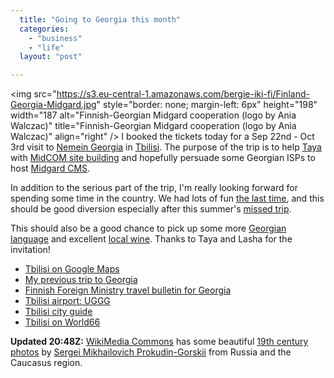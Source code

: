 ```yaml
---
  title: "Going to Georgia this month"
  categories: 
    - "business"
    - "life"
  layout: "post"

---
```

<img src="https://s3.eu-central-1.amazonaws.com/bergie-iki-fi/Finland-Georgia-Midgard.jpg" style="border: none; margin-left: 6px" height="198" width="187 alt="Finnish-Georgian Midgard cooperation (logo by Ania Walczac)" title="Finnish-Georgian Midgard cooperation (logo by Ania Walczac)" align="right" />
I booked the tickets today for a Sep 22nd - Oct 3rd visit to [Nemein Georgia][1] in [Tbilisi][2]. The purpose of the trip is to help [Taya][3] with [MidCOM site building][4] and hopefully persuade some Georgian ISPs to host [Midgard CMS][5].

In addition to the serious part of the trip, I'm really looking forward for spending some time in the country. We had lots of fun [the last time][6], and this should be good diversion especially after this summer's [missed trip][7].

This should also be a good chance to pick up some more [Georgian language][8] and excellent [local wine][9]. Thanks to Taya and Lasha for the invitation!

- [Tbilisi on Google Maps][10]
- [My previous trip to Georgia][11]
- [Finnish Foreign Ministry travel bulletin for Georgia][12]
- [Tbilisi airport: UGGG][13]
- [Tbilisi city guide][14]
- [Tbilisi on World66][15]

__Updated 20:48Z:__ [WikiMedia Commons][16] has some beautiful [19th century photos][17] by [Sergei Mikhailovich Prokudin-Gorskii][18] from Russia and the Caucasus region.

[1]: http://www.nemein.com/en/news/press/nemein-expands-to-georgian-market.html
[2]: http://en.wikipedia.org/wiki/Tbilisi
[3]: http://www.nemein.com/en/team/taya.html
[4]: http://www.midgard-project.org/midcom-permalink-fc278b300819f654e0e561c6e233c67f
[5]: http://www.midgard-project.org/midgard/
[6]: http://www.routamc.org/gallery/black-sea-2004/?startfrom=112
[7]: http://bergie.iki.fi/midcom-permalink-636ba5b3f5e9c84bb3872fc952bcea00
[8]: http://www.armazi.com/georgian/
[9]: http://www.waitrose.com/food_drink/wfi/drinks/wine/9909088.asp
[10]: http://maps.google.com/maps?ll=41.809708,44.794350&spn=0.135653,0.231245&t=h&hl=en
[11]: http://www.routamc.org/midcom-permalink-1b7120d08042f2862d62a98a86a8a010
[12]: http://formin.finland.fi/netcomm/news/showarticle.asp?intNWSAID=38730&intIGID=0&intCatID=198&LAN=FI&contlan=&Thread=38730,&intThreadPosition=0
[13]: http://www.fallingrain.com/apts/2644.html
[14]: http://www.info-tbilisi.com/
[15]: http://www.world66.com/europe/georgia/tbilisi
[16]: http://commons.wikimedia.org/wiki/Main_Page
[17]: http://commons.wikimedia.org/wiki/Sergei_Mikhailovich_Prokudin-Gorskii
[18]: http://en.wikipedia.org/wiki/Sergei_Mikhailovich_Prokudin-Gorskii
